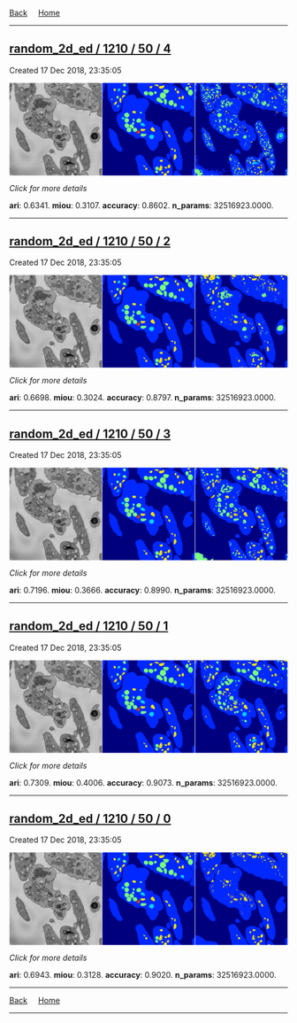 
[Back](..)&nbsp;&nbsp;&nbsp;&nbsp;&nbsp;[Home](https://leapmanlab.github.io/snapshots)

---

<div class="summary"><a href="4"><h2>random_2d_ed / 1210 / 50 / 4</h2></a><p>Created 17 Dec 2018, 23:35:05
</p><a href="4"><img src="4/media/summary.png" align="center"></a><p>
<i>Click for more details</i>
</p></div>

**ari**: 0.6341. **miou**: 0.3107. **accuracy**: 0.8602. **n_params**: 32516923.0000. 

---

<div class="summary"><a href="2"><h2>random_2d_ed / 1210 / 50 / 2</h2></a><p>Created 17 Dec 2018, 23:35:05
</p><a href="2"><img src="2/media/summary.png" align="center"></a><p>
<i>Click for more details</i>
</p></div>

**ari**: 0.6698. **miou**: 0.3024. **accuracy**: 0.8797. **n_params**: 32516923.0000. 

---

<div class="summary"><a href="3"><h2>random_2d_ed / 1210 / 50 / 3</h2></a><p>Created 17 Dec 2018, 23:35:05
</p><a href="3"><img src="3/media/summary.png" align="center"></a><p>
<i>Click for more details</i>
</p></div>

**ari**: 0.7196. **miou**: 0.3666. **accuracy**: 0.8990. **n_params**: 32516923.0000. 

---

<div class="summary"><a href="1"><h2>random_2d_ed / 1210 / 50 / 1</h2></a><p>Created 17 Dec 2018, 23:35:05
</p><a href="1"><img src="1/media/summary.png" align="center"></a><p>
<i>Click for more details</i>
</p></div>

**ari**: 0.7309. **miou**: 0.4006. **accuracy**: 0.9073. **n_params**: 32516923.0000. 

---

<div class="summary"><a href="0"><h2>random_2d_ed / 1210 / 50 / 0</h2></a><p>Created 17 Dec 2018, 23:35:05
</p><a href="0"><img src="0/media/summary.png" align="center"></a><p>
<i>Click for more details</i>
</p></div>

**ari**: 0.6943. **miou**: 0.3128. **accuracy**: 0.9020. **n_params**: 32516923.0000. 

---

[Back](..)&nbsp;&nbsp;&nbsp;&nbsp;&nbsp;[Home](https://leapmanlab.github.io/snapshots)

---